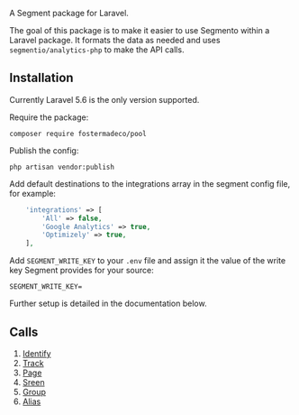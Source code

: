 A Segment package for Laravel.

The goal of this package is to make it easier to use Segmento within a Laravel package.
It formats the data as needed and uses `segmentio/analytics-php` to make the API calls.

## Installation

Currently Laravel 5.6 is the only version supported.

Require the package:

```
composer require fostermadeco/pool
```

Publish the config:

```
php artisan vendor:publish
```

Add default destinations to the integrations array in the segment config file, for example:

```php
    'integrations' => [
        'All' => false,
        'Google Analytics' => true,
        'Optimizely' => true,
    ],
```

Add `SEGMENT_WRITE_KEY` to your `.env` file and assign it the value of the write key Segment
provides for your source:

```
SEGMENT_WRITE_KEY=
```

Further setup is detailed in the documentation below.

## Calls

1. [Identify](docs/IDENTIFY.md)
2. [Track](docs/TRACK.md)
3. [Page](docs/PAGE.md)
4. [Sreen](docs/SCREEN.md)
5. [Group](docs/GROUP.md)
6. [Alias](docs/ALIAS.md)